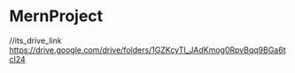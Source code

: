 # MernProject
//its_drive_link
https://drive.google.com/drive/folders/1GZKcyTl_JAdKmog0RpvBqq9BGa6tcI24
